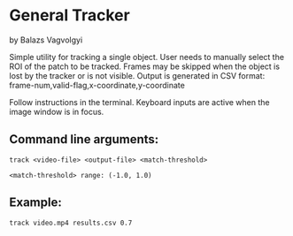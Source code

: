 # General Tracker
by Balazs Vagvolgyi

Simple utility for tracking a single object.
User needs to manually select the ROI of the patch to be tracked.
Frames may be skipped when the object is lost by the tracker or is not visible.
Output is generated in CSV format:
    frame-num,valid-flag,x-coordinate,y-coordinate

Follow instructions in the terminal.
Keyboard inputs are active when the image window is in focus.

Command line arguments:
-----------------------

    track <video-file> <output-file> <match-threshold>

    <match-threshold> range: (-1.0, 1.0)

Example:
-------------------------------------------------

    track video.mp4 results.csv 0.7
